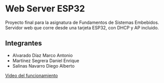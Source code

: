 # Web Server ESP32
Proyecto final para la asignatura de Fundamentos de Sistemas Embebidos.
Servidor web que corre desde una tarjeta ESP32, con DHCP y AP incluido.

## Integrantes
* Alvarado Díaz Marco Antonio
* Martínez Segrera Daniel Enrique
* Salinas Navarro Diego Alberto

[Video del funcionamiento](https://www.youtube.com/watch?v=PmJQYNGpNsY)
